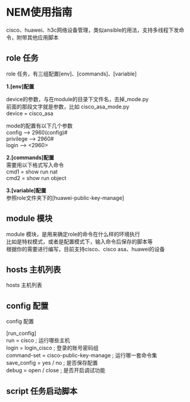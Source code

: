 # NEM使用指南
cisco、huawei、h3c网络设备管理，类似ansible的用法，支持多线程下发命令，附带其他应用脚本
  
## role 任务

  role 任务，有三组配置[env]、[commands]、[variable]

**1.[env]配置**  

  device的参数，与在module的目录下文件名，去掉_mode.py  
  前面的那段文字就是参数，比如 cisco_asa_mode.py  
  device = cisco_asa  

  mode的配置有以下几个参数  
  config     --> 2960(config)#  
  privilege  --> 2960#  
  login      --> <2960>  

**2.[commands]配置**  
需要用以下格式写入命令   
cmd1 = show run nat  
cmd2 = show run object  


**3.[variable]配置**  
参照role文件夹下的[huawei-public-key-manage]


## module 模块  
  
  module 模块，是用来确定role的命令在什么样的环境执行  
  比如是特权模式，或者是配置模式下，输入命令后保存的脚本等  
  根据你的需要进行编写，目前支持cisco、cisco asa、huawei的设备
  
## hosts 主机列表  
  
  hosts 主机列表
  

## config 配置  

  config 配置
  
  [run_config]  
  run            = cisco                     ; 运行哪些主机  
  login          = login_cisco               ; 登录的账号密码组  
  command-set    = cisco-public-key-manage   ; 运行哪一套命令集  
  save_config    = yes / no                  ; 是否保存配置  
  debug          = open / close              ; 是否开启调试功能  


## script 任务启动脚本








